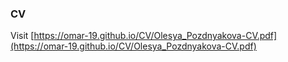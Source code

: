 ### CV

Visit [https://omar-19.github.io/CV/Olesya_Pozdnyakova-CV.pdf](https://omar-19.github.io/CV/Olesya_Pozdnyakova-CV.pdf)
